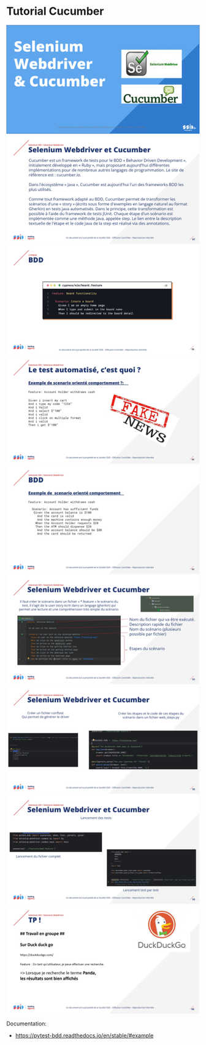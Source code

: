# Tutorial Cucumber

![](./doc/Page-0001.jpg)
![](./doc/Page-0002.jpg)
![](./doc/Page-0003.jpg)
![](./doc/Page-0004.jpg)
![](./doc/Page-0005.jpg)
![](./doc/Page-0006.jpg)
![](./doc/Page-0007.jpg)
![](./doc/Page-0008.jpg)
![](./doc/Page-0009.jpg)

Documentation:
* https://pytest-bdd.readthedocs.io/en/stable/#example
  